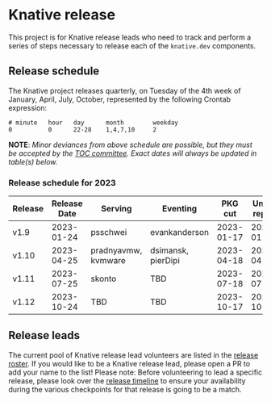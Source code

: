 # Knative release

This project is for Knative release leads who need to track and perform a series of steps necessary to release each of the `knative.dev` components.

## Release schedule

The Knative project releases quarterly, on Tuesday of the 4th week of January, April, July, October, represented by the following Crontab expression:

```
# minute   hour   day      month        weekday
0          0      22-28    1,4,7,10     2
```

**NOTE**: *Minor deviances from above schedule are possible, but they must be accepted by the [TOC committee](https://github.com/knative/community/blob/main/TECH-OVERSIGHT-COMMITTEE.md). Exact dates will always be updated in table(s) below.*

### Release schedule for 2023

| Release | Release Date | Serving        | Eventing            | PKG cut    | Unpin repos
| ------- | ------------ | -------------- | --------------------| ---------- | -----------
| v1.9    | 2023-01-24   | psschwei       | evankanderson       | 2023-01-17 | 2023-01-25
| v1.10   | 2023-04-25   | pradnyavmw, kvmware | dsimansk, pierDipi | 2023-04-18 | 2023-04-26
| v1.11   | 2023-07-25   | skonto         | TBD                 | 2023-07-18 | 2023-07-26
| v1.12   | 2023-10-24   | TBD            | TBD                 | 2023-10-17 | 2023-10-25

## Release leads
The current pool of Knative release lead volunteers are listed in the [release roster](./ROSTER.md). If you would like to be a Knative release lead, please open a PR to add your name to the list! Please note: Before volunteering to lead a specific release, please look over the [release timeline](TIMELINE.md) to ensure your availability during the various checkpoints for that release is going to be a match.

